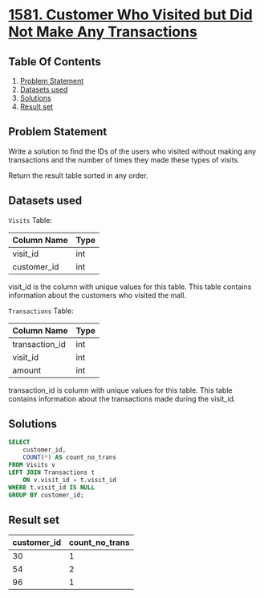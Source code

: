 # [1581. Customer Who Visited but Did Not Make Any Transactions](https://leetcode.com/problems/customer-who-visited-but-did-not-make-any-transactions/description/)

## Table Of Contents
1. [Problem Statement](#problem-statement)
2. [Datasets used](#datasets-used)
3. [Solutions](#solutions)
4. [Result set](#result-set)

## Problem Statement

Write a solution to find the IDs of the users who visited without making any transactions and the number of times they made these types of visits.

Return the result table sorted in any order.

## Datasets used

```Visits``` Table:

| Column Name | Type    |
| ----------- | ------- |
| visit_id    | int     |
| customer_id | int     |

visit_id is the column with unique values for this table.
This table contains information about the customers who visited the mall.

```Transactions``` Table:

| Column Name    | Type    |
| -------------- | ------- |
| transaction_id | int     |
| visit_id       | int     |
| amount         | int     |

transaction_id is column with unique values for this table.
This table contains information about the transactions made during the visit_id.

## Solutions

```sql
SELECT
    customer_id,
    COUNT(*) AS count_no_trans
FROM Visits v
LEFT JOIN Transactions t
    ON v.visit_id = t.visit_id
WHERE t.visit_id IS NULL
GROUP BY customer_id;
```

## Result set

| customer_id | count_no_trans |
| ----------- | -------------- |
| 30          | 1              |
| 54          | 2              |
| 96          | 1              |